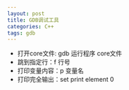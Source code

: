 ```yaml
---
layout: post
title: GDB调试工具
categories: C++
tags: gdb
---
```

* 打开core文件: gdb 运行程序 core文件
* 跳到指定行：f 行号
* 打印变量内容：p 变量名
* 打印完全输出：set print element 0
